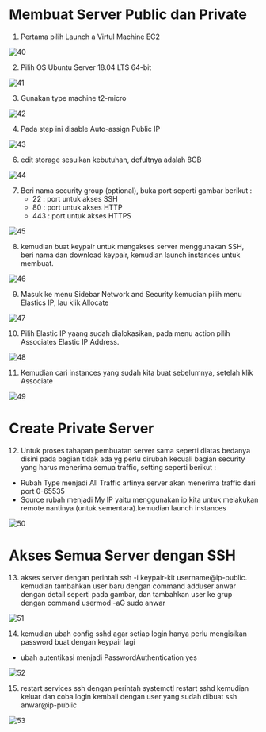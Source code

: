 # Membuat Server Public dan Private

1. Pertama pilih Launch a Virtul Machine EC2

![40](../assets/Capture40.PNG)

2. Pilih OS Ubuntu Server 18.04 LTS 64-bit

![41](../assets/Capture41.PNG)

3. Gunakan type machine t2-micro

![42](../assets/Capture42.PNG)

4. Pada step ini disable Auto-assign Public IP

![43](../assets/Capture43.PNG)

6. edit storage sesuikan kebutuhan, defultnya adalah 8GB

![44](../assets/Capture44.PNG)


7. Beri nama security group (optional), buka port seperti gambar berikut :
    * 22 : port untuk akses SSH
    * 80 : port untuk akses HTTP
    * 443 : port untuk akses HTTPS

![45](../assets/Capture45.PNG)


8. kemudian buat keypair untuk mengakses server menggunakan SSH, beri nama dan download keypair, kemudian launch instances untuk membuat.

![46](../assets/Capture46.PNG)


9. Masuk ke menu Sidebar Network and Security kemudian pilih menu Elastics IP, lau klik Allocate

![47](../assets/Capture47.PNG)


10. Pilih Elastic IP yaang sudah dialokasikan, pada menu action pilih Associates Elastic IP Address.

![48](../assets/Capture48.PNG)


11. Kemudian cari instances yang sudah kita buat sebelumnya, setelah klik Associate

![49](../assets/Capture49.PNG)

# Create Private Server


12. Untuk proses tahapan pembuatan server sama seperti diatas bedanya disini pada bagian tidak ada yg perlu dirubah kecuali bagian security yang harus menerima semua traffic, setting seperti berikut :
* Rubah Type menjadi All Traffic artinya server akan menerima traffic dari port 0-65535
* Source rubah menjadi My IP yaitu menggunakan ip kita untuk melakukan remote nantinya (untuk sementara).kemudian launch instances

![50](../assets/Capture50.PNG)


# Akses Semua Server dengan SSH


13. akses server dengan perintah ssh -i keypair-kit username@ip-public.
kemudian tambahkan user baru dengan command adduser anwar dengan detail seperti pada gambar, dan tambahkan user ke grup dengan command usermod -aG sudo anwar

![51](../assets/Capture51.PNG)

14. kemudian ubah config sshd agar setiap login hanya perlu mengisikan password buat dengan keypair lagi
* ubah autentikasi menjadi PasswordAuthentication yes

![52](../assets/Capture52.PNG)

15. restart services ssh dengan perintah systemctl restart sshd kemudian keluar dan coba login kembali dengan user yang sudah dibuat ssh anwar@ip-public

![53](../assets/Capture53.PNG)
